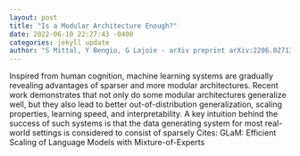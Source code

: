 ```yaml
--- 
layout: post 
title: "Is a Modular Architecture Enough?" 
date: 2022-06-10 22:27:43 -0400 
categories: jekyll update 
author: "S Mittal, Y Bengio, G Lajoie - arXiv preprint arXiv:2206.02713, 2022" 
--- 
```

Inspired from human cognition, machine learning systems are gradually revealing advantages of sparser and more modular architectures. Recent work demonstrates that not only do some modular architectures generalize well, but they also lead to better out-of-distribution generalization, scaling properties, learning speed, and interpretability. A key intuition behind the success of such systems is that the data generating system for most real-world settings is considered to consist of sparsely Cites: GLaM: Efficient Scaling of Language Models with Mixture-of-Experts